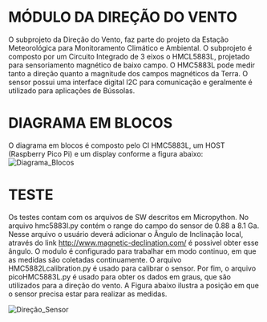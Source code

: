 # MÓDULO DA DIREÇÃO DO VENTO
O subprojeto da Direção do Vento, faz parte do projeto da Estação Meteorológica para Monitoramento Climático e Ambiental.
O subprojeto é composto por um Circuito Integrado de 3 eixos o HMCL5883L, projetado para sensoriamento magnético de baixo campo. O HMC5883L pode medir tanto a direção quanto a magnitude dos campos magnéticos da Terra. O sensor possui uma interface digital I2C para comunicação e geralmente é utilizado para aplicações de Bússolas. 

# DIAGRAMA EM BLOCOS

O diagrama em blocos é composto pelo CI HMC5883L, um HOST (Raspberry Pico Pi) e um display conforme a figura abaixo: 
![Diagrama_Blocos](https://user-images.githubusercontent.com/40901361/202058156-6c2cf4d4-cb75-4f33-9512-aa17b0100968.PNG)


# TESTE

Os testes contam com os arquivos de SW descritos em Micropython. No arquivo hmc5883l.py contém  o range do campo do sensor de 0.88 a 8.1 Ga. Nesse arquivo o usuário deverá adicionar o Ângulo de Inclinação local, através do link  http://www.magnetic-declination.com/ é possivel obter esse ângulo. O modulo é configurado para trabalhar em modo continuo, em que as medidas são coletadas continuamente. O arquivo HMC5882Lcalibration.py é usado para calibrar o sensor. Por fim, o arquivo picoHMC5883L.py é usado para obter os dados em graus, que são utilizados para a direção do vento. 
A Figura abaixo ilustra a posição em que o sensor precisa estar para realizar as medidas. 

![Direção_Sensor](https://user-images.githubusercontent.com/40901361/202057830-d29dfb14-a627-4d18-9e3d-aeaea10b6909.PNG)


